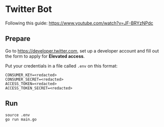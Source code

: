 # Twitter Bot

Following this guide: https://www.youtube.com/watch?v=JF-BRYzNPdc

## Prepare

Go to https://developer.twitter.com, set up a developer account and fill out the form to apply for **Elevated access**.

Put your credentials in a file called `.env` on this format:

```
CONSUMER_KEY=<redacted>
CONSUMER_SECRET=<redacted>
ACCESS_TOKEN=<redacted>
ACCESS_TOKEN_SECRET=<redacted>
```

## Run

```
source .env
go run main.go
```
